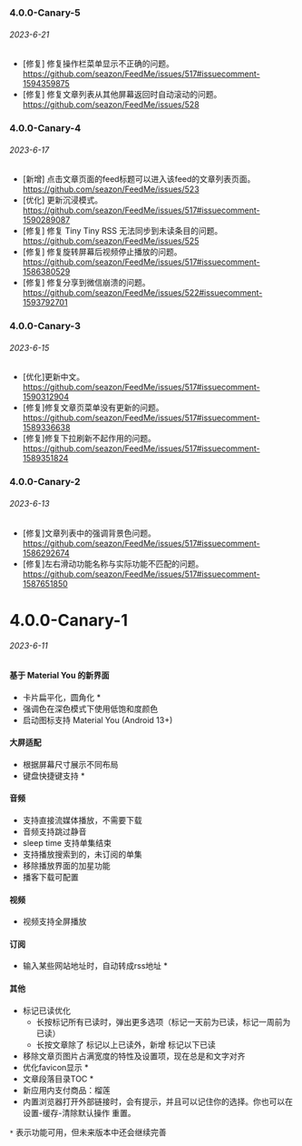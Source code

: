 ### 4.0.0-Canary-5
###### 2023-6-21
- [修复] 修复操作栏菜单显示不正确的问题。 https://github.com/seazon/FeedMe/issues/517#issuecomment-1594359875
- [修复] 修复文章列表从其他屏幕返回时自动滚动的问题。 https://github.com/seazon/FeedMe/issues/528

### 4.0.0-Canary-4
###### 2023-6-17
- [新增] 点击文章页面的feed标题可以进入该feed的文章列表页面。 https://github.com/seazon/FeedMe/issues/523
- [优化] 更新沉浸模式。 https://github.com/seazon/FeedMe/issues/517#issuecomment-1590289087
- [修复] 修复 Tiny Tiny RSS 无法同步到未读条目的问题。 https://github.com/seazon/FeedMe/issues/525
- [修复] 修复旋转屏幕后视频停止播放的问题。 https://github.com/seazon/FeedMe/issues/517#issuecomment-1586380529
- [修复] 修复分享到微信崩溃的问题。 https://github.com/seazon/FeedMe/issues/522#issuecomment-1593792701

### 4.0.0-Canary-3
###### 2023-6-15
- [优化]更新中文。 https://github.com/seazon/FeedMe/issues/517#issuecomment-1590312904
- [修复]修复文章页菜单没有更新的问题。 https://github.com/seazon/FeedMe/issues/517#issuecomment-1589336638
- [修复]修复下拉刷新不起作用的问题。 https://github.com/seazon/FeedMe/issues/517#issuecomment-1589351824

### 4.0.0-Canary-2
###### 2023-6-13
- [修复]文章列表中的强调背景色问题。 https://github.com/seazon/FeedMe/issues/517#issuecomment-1586292674
- [修复]左右滑动功能名称与实际功能不匹配的问题。 https://github.com/seazon/FeedMe/issues/517#issuecomment-1587651850

# 4.0.0-Canary-1
###### 2023-6-11
#### 基于 Material You 的新界面
- 卡片扁平化，圆角化 *
- 强调色在深色模式下使用低饱和度颜色
- 启动图标支持 Material You (Android 13+)
#### 大屏适配
- 根据屏幕尺寸展示不同布局
- 键盘快捷键支持 *
#### 音频
- 支持直接流媒体播放，不需要下载
- 音频支持跳过静音
- sleep time 支持单集结束
- 支持播放搜索到的，未订阅的单集
- 移除播放界面的加星功能
- 播客下载可配置
#### 视频
- 视频支持全屏播放
#### 订阅
- 输入某些网站地址时，自动转成rss地址 *
#### 其他
- 标记已读优化
  - 长按标记所有已读时，弹出更多选项（标记一天前为已读，标记一周前为已读）
  - 长按文章除了 标记以上已读外，新增 标记以下已读
- 移除文章页图片占满宽度的特性及设置项，现在总是和文字对齐
- 优化favicon显示 *
- 文章段落目录TOC *
- 新应用内支付商品：榴莲
- 内置浏览器打开外部链接时，会有提示，并且可以记住你的选择。你也可以在设置-缓存-清除默认操作 重置。

`*` 表示功能可用，但未来版本中还会继续完善